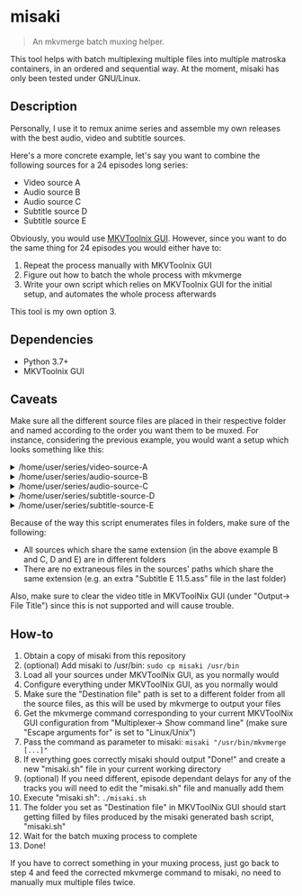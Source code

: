 # misaki
> An mkvmerge batch muxing helper.

This tool helps with batch multiplexing multiple files into multiple matroska containers, in an ordered and sequential way.
At the moment, misaki has only been tested under GNU/Linux.

## Description
Personally, I use it to remux anime series and assemble my own releases with the best audio, video and subtitle sources.

Here's a more concrete example, let's say you want to combine the following sources for a 24 episodes long series:
* Video source A
* Audio source B
* Audio source C
* Subtitle source D
* Subtitle source E

Obviously, you would use [MKVToolnix GUI](https://mkvtoolnix.download/). However, since you want to do the same thing for 24 episodes you would either have to:
1. Repeat the process manually with MKVToolnix GUI
1. Figure out how to batch the whole process with mkvmerge
1. Write your own script which relies on MKVToolnix GUI for the initial setup, and automates the whole process afterwards

This tool is my own option 3.

## Dependencies
* Python 3.7+
* MKVToolnix GUI

## Caveats
Make sure all the different source files are placed in their respective folder and named according to the order you want them to be muxed.
For instance, considering the previous example, you would want a setup which looks something like this:

<details>
    <summary>/home/user/series/video-source-A</summary>

1. Video A 01.mkv
2. Video A 02.mkv
3. Video A 03.mkv
4. Video A 04.mkv
5. Video A 05.mkv
6. Video A 06.mkv
7. Video A 07.mkv
8. Video A 08.mkv
9. Video A 09.mkv
10. Video A 10.mkv
11. Video A 11.mkv
12. Video A 12.mkv
13. Video A 13.mkv
14. Video A 14.mkv
15. Video A 15.mkv
16. Video A 16.mkv
17. Video A 17.mkv
18. Video A 18.mkv
19. Video A 19.mkv
20. Video A 20.mkv
21. Video A 21.mkv
22. Video A 22.mkv
23. Video A 23.mkv
24. Video A 24.mkv

</details>

<details>
    <summary>/home/user/series/audio-source-B</summary>

1. Audio B 01.flac
2. Audio B 02.flac
3. Audio B 03.flac
4. Audio B 04.flac
5. Audio B 05.flac
6. Audio B 06.flac
7. Audio B 07.flac
8. Audio B 08.flac
9. Audio B 09.flac
10. Audio B 10.flac
11. Audio B 11.flac
12. Audio B 12.flac
13. Audio B 13.flac
14. Audio B 14.flac
15. Audio B 15.flac
16. Audio B 16.flac
17. Audio B 17.flac
18. Audio B 18.flac
19. Audio B 19.flac
20. Audio B 20.flac
21. Audio B 21.flac
22. Audio B 22.flac
23. Audio B 23.flac
24. Audio B 24.flac

</details>

<details>
    <summary>/home/user/series/audio-source-C</summary>

1. Audio C 01.flac
2. Audio C 02.flac
3. Audio C 03.flac
4. Audio C 04.flac
5. Audio C 05.flac
6. Audio C 06.flac
7. Audio C 07.flac
8. Audio C 08.flac
9. Audio C 09.flac
10. Audio C 10.flac
11. Audio C 11.flac
12. Audio C 12.flac
13. Audio C 13.flac
14. Audio C 14.flac
15. Audio C 15.flac
16. Audio C 16.flac
17. Audio C 17.flac
18. Audio C 18.flac
19. Audio C 19.flac
20. Audio C 20.flac
21. Audio C 21.flac
22. Audio C 22.flac
23. Audio C 23.flac
24. Audio C 24.flac

</details>

<details>
    <summary>/home/user/series/subtitle-source-D</summary>

1. Subtitle D 01.ass
2. Subtitle D 02.ass
3. Subtitle D 03.ass
4. Subtitle D 04.ass
5. Subtitle D 05.ass
6. Subtitle D 06.ass
7. Subtitle D 07.ass
8. Subtitle D 08.ass
9. Subtitle D 09.ass
10. Subtitle D 10.ass
11. Subtitle D 11.ass
12. Subtitle D 12.ass
13. Subtitle D 13.ass
14. Subtitle D 14.ass
15. Subtitle D 15.ass
16. Subtitle D 16.ass
17. Subtitle D 17.ass
18. Subtitle D 18.ass
19. Subtitle D 19.ass
20. Subtitle D 20.ass
21. Subtitle D 21.ass
22. Subtitle D 22.ass
23. Subtitle D 23.ass
24. Subtitle D 24.ass

</details>

<details>
    <summary>/home/user/series/subtitle-source-E</summary>

1. Subtitle E 01.ass
2. Subtitle E 02.ass
3. Subtitle E 03.ass
4. Subtitle E 04.ass
5. Subtitle E 05.ass
6. Subtitle E 06.ass
7. Subtitle E 07.ass
8. Subtitle E 08.ass
9. Subtitle E 09.ass
10. Subtitle E 10.ass
11. Subtitle E 11.ass
12. Subtitle E 12.ass
13. Subtitle E 13.ass
14. Subtitle E 14.ass
15. Subtitle E 15.ass
16. Subtitle E 16.ass
17. Subtitle E 17.ass
18. Subtitle E 18.ass
19. Subtitle E 19.ass
20. Subtitle E 20.ass
21. Subtitle E 21.ass
22. Subtitle E 22.ass
23. Subtitle E 23.ass
24. Subtitle E 24.ass

</details>

Because of the way this script enumerates files in folders, make sure of the following:
* All sources which share the same extension (in the above example B and C, D and E) are in different folders
* There are no extraneous files in the sources' paths which share the same extension (e.g. an extra "Subtitle E 11.5.ass" file in the last folder)

Also, make sure to clear the video title in MKVToolNix GUI (under "Output-> File Title") since this is not supported and will cause trouble.

## How-to
1. Obtain a copy of misaki from this repository
2. (optional) Add misaki to /usr/bin: `sudo cp misaki /usr/bin`
3. Load all your sources under MKVToolNix GUI, as you normally would
4. Configure everything under MKVToolNix GUI, as you normally would
5. Make sure the "Destination file" path is set to a different folder from all the source files, as this will be used by mkvmerge to output your files
6. Get the mkvmerge command corresponding to your current MKVToolNix GUI configuration from "Multiplexer-> Show command line" (make sure "Escape arguments for" is set to "Linux/Unix")
7. Pass the command as parameter to misaki: `misaki "/usr/bin/mkvmerge [...]"`
8. If everything goes correctly misaki should output "Done!" and create a new "misaki.sh" file in your current working directory
9. (optional) If you need different, episode dependant delays for any of the tracks you will need to edit the "misaki.sh" file and manually add them
10. Execute "misaki.sh": `./misaki.sh`
12. The folder you set as "Destination file" in MKVToolNix GUI should start getting filled by files produced by the misaki generated bash script, "misaki.sh"
13. Wait for the batch muxing process to complete
14. Done!

If you have to correct something in your muxing process, just go back to step 4 and feed the corrected mkvmerge command to misaki, no need to manually mux multiple files twice.
